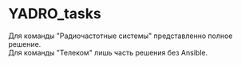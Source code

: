 # YADRO_tasks
Для команды "Радиочастотные системы" представленно полное решение.  
Для команды "Телеком" лишь часть решения без Ansible.
